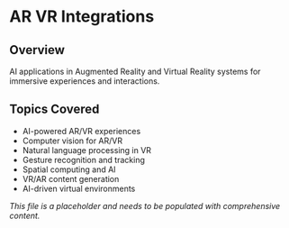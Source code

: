 # AR VR Integrations

## Overview
AI applications in Augmented Reality and Virtual Reality systems for immersive experiences and interactions.

## Topics Covered
- AI-powered AR/VR experiences
- Computer vision for AR/VR
- Natural language processing in VR
- Gesture recognition and tracking
- Spatial computing and AI
- VR/AR content generation
- AI-driven virtual environments

*This file is a placeholder and needs to be populated with comprehensive content.* 